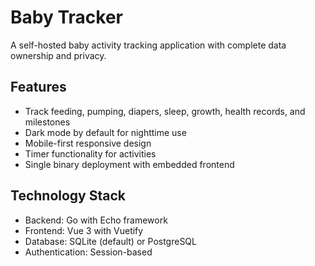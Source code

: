 # Baby Tracker

A self-hosted baby activity tracking application with complete data ownership and privacy.

## Features

- Track feeding, pumping, diapers, sleep, growth, health records, and milestones
- Dark mode by default for nighttime use
- Mobile-first responsive design
- Timer functionality for activities
- Single binary deployment with embedded frontend

## Technology Stack

- Backend: Go with Echo framework
- Frontend: Vue 3 with Vuetify
- Database: SQLite (default) or PostgreSQL
- Authentication: Session-based
